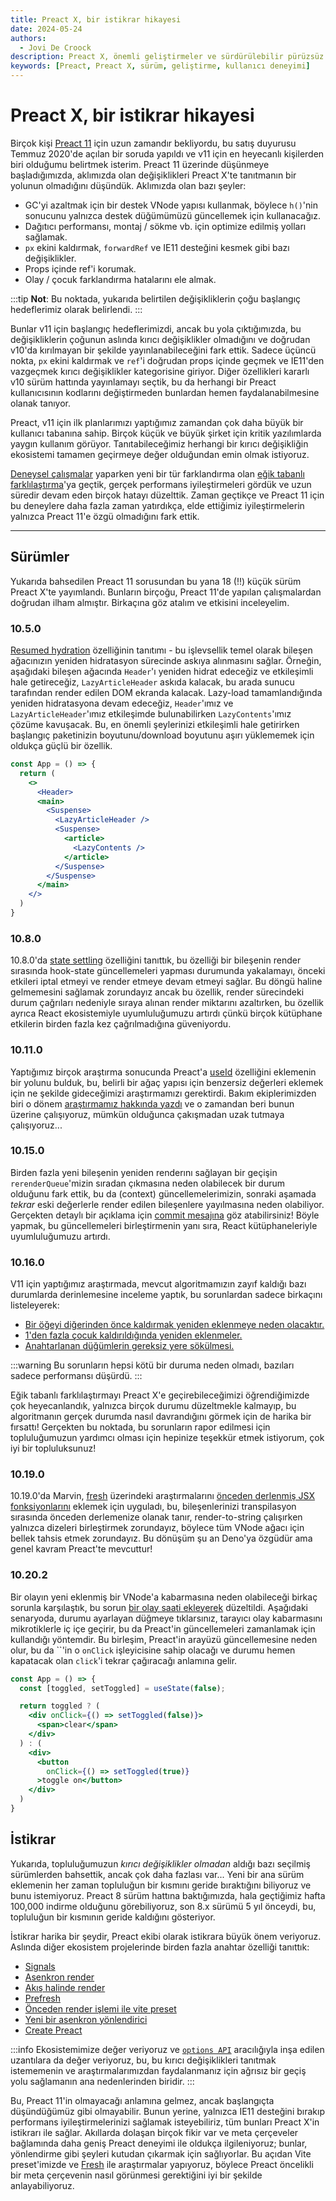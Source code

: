 ```yaml
---
title: Preact X, bir istikrar hikayesi
date: 2024-05-24
authors:
  - Jovi De Croock
description: Preact X, önemli geliştirmeler ve sürdürülebilir pürüzsüz geçişler ile kullanıcı deneyimini güçlendiren bir ekosistem değişikliğidir. Bu yazıda, Preact 11 öncesinde yapılan değişiklikler ve geliştirmeler hakkında bilgi verilmektedir.
keywords: [Preact, Preact X, sürüm, geliştirme, kullanıcı deneyimi]
---
```


# Preact X, bir istikrar hikayesi

Birçok kişi [Preact 11](https://github.com/preactjs/preact/issues/2621) için uzun zamandır bekliyordu, bu satış duyurusu Temmuz 2020'de açılan bir soruda yapıldı ve v11 için en heyecanlı kişilerden biri olduğumu belirtmek isterim. Preact 11 üzerinde düşünmeye başladığımızda, aklımızda olan değişiklikleri Preact X'te tanıtmanın bir yolunun olmadığını düşündük. Aklımızda olan bazı şeyler:

- GC'yi azaltmak için bir destek VNode yapısı kullanmak, böylece `h()`'nin sonucunu yalnızca destek düğümümüzü güncellemek için kullanacağız.
- Dağıtıcı performansı, montaj / sökme vb. için optimize edilmiş yolları sağlamak.
- `px` ekini kaldırmak, `forwardRef` ve IE11 desteğini kesmek gibi bazı değişiklikler.
- Props içinde ref'i korumak.
- Olay / çocuk farklandırma hatalarını ele almak.

:::tip
**Not**: Bu noktada, yukarıda belirtilen değişikliklerin çoğu başlangıç hedeflerimiz olarak belirlendi.
:::

Bunlar v11 için başlangıç hedeflerimizdi, ancak bu yola çıktığımızda, bu değişikliklerin çoğunun aslında kırıcı değişiklikler olmadığını ve doğrudan v10'da kırılmayan bir şekilde yayınlanabileceğini fark ettik. Sadece üçüncü nokta, `px` ekini kaldırmak ve `ref`'i doğrudan props içinde geçmek ve IE11'den vazgeçmek kırıcı değişiklikler kategorisine giriyor. Diğer özellikleri kararlı v10 sürüm hattında yayınlamayı seçtik, bu da herhangi bir Preact kullanıcısının kodlarını değiştirmeden bunlardan hemen faydalanabilmesine olanak tanıyor.

Preact, v11 için ilk planlarımızı yaptığımız zamandan çok daha büyük bir kullanıcı tabanına sahip. Birçok küçük ve büyük şirket için kritik yazılımlarda yaygın kullanım görüyor. Tanıtabileceğimiz herhangi bir kırıcı değişikliğin ekosistemi tamamen geçirmeye değer olduğundan emin olmak istiyoruz.

[Deneysel çalışmalar](https://github.com/preactjs/preact/tree/v11) yaparken yeni bir tür farklandırma olan [eğik tabanlı farklılaştırma](https://github.com/preactjs/preact/pull/3388)'ya geçtik, gerçek performans iyileştirmeleri gördük ve uzun süredir devam eden birçok hatayı düzelttik. Zaman geçtikçe ve Preact 11 için bu deneylere daha fazla zaman yatırdıkça, elde ettiğimiz iyileştirmelerin yalnızca Preact 11'e özgü olmadığını fark ettik.

---

## Sürümler

Yukarıda bahsedilen Preact 11 sorusundan bu yana 18 (!!) küçük sürüm Preact X'te yayımlandı. Bunların birçoğu, Preact 11'de yapılan çalışmalardan doğrudan ilham almıştır. Birkaçına göz atalım ve etkisini inceleyelim.

### 10.5.0

[Resumed hydration](https://github.com/preactjs/preact/pull/2754) özelliğinin tanıtımı - bu işlevsellik temel olarak bileşen ağacınızın yeniden hidratasyon sürecinde askıya alınmasını sağlar. Örneğin, aşağıdaki bileşen ağacında `Header`'ı yeniden hidrat edeceğiz ve etkileşimli hale getireceğiz, `LazyArticleHeader` askıda kalacak, bu arada sunucu tarafından render edilen DOM ekranda kalacak. Lazy-load tamamlandığında yeniden hidratasyona devam edeceğiz, `Header`'ımız ve `LazyArticleHeader`'ımız etkileşimde bulunabilirken `LazyContents`'ımız çözüme kavuşacak. Bu, en önemli şeylerinizi etkileşimli hale getirirken başlangıç paketinizin boyutunu/download boyutunu aşırı yüklememek için oldukça güçlü bir özellik.

```jsx
const App = () => {
  return (
    <>
      <Header>
      <main>
        <Suspense>
          <LazyArticleHeader />
          <Suspense>
            <article>
              <LazyContents />
            </article>
          </Suspense>
        </Suspense>
      </main>
    </>
  )
}
```

### 10.8.0

10.8.0'da [state settling](https://github.com/preactjs/preact/pull/3553) özelliğini tanıttık, bu özelliği bir bileşenin render sırasında hook-state güncellemeleri yapması durumunda yakalamayı, önceki etkileri iptal etmeyi ve render etmeye devam etmeyi sağlar. Bu döngü haline gelmemesini sağlamak zorundayız ancak bu özellik, render sürecindeki durum çağrıları nedeniyle sıraya alınan render miktarını azaltırken, bu özellik ayrıca React ekosistemiyle uyumluluğumuzu artırdı çünkü birçok kütüphane etkilerin birden fazla kez çağrılmadığına güveniyordu.

### 10.11.0

Yaptığımız birçok araştırma sonucunda Preact'a [useId](https://github.com/preactjs/preact/pull/3583) özelliğini eklemenin bir yolunu bulduk, bu, belirli bir ağaç yapısı için benzersiz değerleri eklemek için ne şekilde gideceğimizi araştırmamızı gerektirdi. Bakım ekiplerimizden biri o dönem [araştırmamız hakkında yazdı](https://www.jovidecroock.com/blog/preact-use-id) ve o zamandan beri bunun üzerine çalışıyoruz, mümkün olduğunca çakışmadan uzak tutmaya çalışıyoruz...

### 10.15.0

Birden fazla yeni bileşenin yeniden renderını sağlayan bir geçişin `rerenderQueue`'mizin sıradan çıkmasına neden olabilecek bir durum olduğunu fark ettik, bu da (context) güncellemelerimizin, sonraki aşamada _tekrar_ eski değerlerle render edilen bileşenlere yayılmasına neden olabiliyor. Gerçekten detaylı bir açıklama için [commit mesajına](https://github.com/preactjs/preact/commit/672782adbf9ccefa7a4d7c175f0adf8580f73c92) göz atabilirsiniz! Böyle yapmak, bu güncellemeleri birleştirmenin yanı sıra, React kütüphaneleriyle uyumluluğumuzu artırdı.

### 10.16.0

V11 için yaptığımız araştırmada, mevcut algoritmamızın zayıf kaldığı bazı durumlarda derinlemesine inceleme yaptık, bu sorunlardan sadece birkaçını listeleyerek:

- [Bir öğeyi diğerinden önce kaldırmak yeniden eklenmeye neden olacaktır.](https://github.com/preactjs/preact/issues/3973)
- [1'den fazla çocuk kaldırıldığında yeniden eklenmeler.](https://github.com/preactjs/preact/issues/2622)
- [Anahtarlanan düğümlerin gereksiz yere sökülmesi.](https://github.com/preactjs/preact/issues/2783)

:::warning
Bu sorunların hepsi kötü bir duruma neden olmadı, bazıları sadece performansı düşürdü.
:::

Eğik tabanlı farklılaştırmayı Preact X'e geçirebileceğimizi öğrendiğimizde çok heyecanlandık, yalnızca birçok durumu düzeltmekle kalmayıp, bu algoritmanın gerçek durumda nasıl davrandığını görmek için de harika bir fırsattı! Gerçekten bu noktada, bu sorunların rapor edilmesi için topluluğumuzun yardımcı olması için hepinize teşekkür etmek istiyorum, çok iyi bir topluluksunuz!

### 10.19.0

10.19.0'da Marvin, [fresh](https://fresh.deno.dev/) üzerindeki araştırmalarını [önceden derlenmiş JSX fonksiyonlarını](https://github.com/preactjs/preact/pull/4177) eklemek için uyguladı, bu, bileşenlerinizi transpilasyon sırasında önceden derlemenize olanak tanır, render-to-string çalışırken yalnızca dizeleri birleştirmek zorundayız, böylece tüm VNode ağacı için bellek tahsis etmek zorundayız. Bu dönüşüm şu an Deno'ya özgüdür ama genel kavram Preact'te mevcuttur!

### 10.20.2

Bir olayın yeni eklenmiş bir VNode'a kabarmasına neden olabileceği birkaç sorunla karşılaştık, bu sorun [bir olay saati ekleyerek](https://github.com/preactjs/preact/pull/4322) düzeltildi. Aşağıdaki senaryoda, durumu ayarlayan düğmeye tıklarsınız, tarayıcı olay kabarmasını mikrotiklerle iç içe geçirir, bu da Preact'in güncellemeleri zamanlamak için kullandığı yöntemdir. Bu birleşim, Preact'in arayüzü güncellemesine neden olur, bu da ``'in o `onClick` işleyicisine sahip olacağı ve durumu hemen kapatacak olan `click`'i tekrar çağıracağı anlamına gelir.

```jsx
const App = () => {
  const [toggled, setToggled] = useState(false);

  return toggled ? (
    <div onClick={() => setToggled(false)}>
      <span>clear</span>
    </div> 
  ) : (
    <div>
      <button
        onClick={() => setToggled(true)}
      >toggle on</button>
    </div>
  )
}
```

## İstikrar

Yukarıda, topluluğumuzun _kırıcı değişiklikler olmadan_ aldığı bazı seçilmiş sürümlerden bahsettik, ancak çok daha fazlası var... Yeni bir ana sürüm eklemenin her zaman topluluğun bir kısmını geride bıraktığını biliyoruz ve bunu istemiyoruz. Preact 8 sürüm hattına baktığımızda, hala geçtiğimiz hafta 100,000 indirme olduğunu görebiliyoruz, son 8.x sürümü 5 yıl önceydi, bu, topluluğun bir kısmının geride kaldığını gösteriyor.

İstikrar harika bir şeydir, Preact ekibi olarak istikrara büyük önem veriyoruz. Aslında diğer ekosistem projelerinde birden fazla anahtar özelliği tanıttık:

- [Signals](https://github.com/preactjs/signals)
- [Asenkron render](https://github.com/preactjs/preact-render-to-string/pull/333)
- [Akış halinde render](https://github.com/preactjs/preact-render-to-string/pull/354)
- [Prefresh](https://github.com/preactjs/prefresh)
- [Önceden render işlemi ile vite preset](https://github.com/preactjs/preset-vite#prerendering-configuration)
- [Yeni bir asenkron yönlendirici](https://github.com/preactjs/preact-iso)
- [Create Preact](https://github.com/preactjs/create-preact)

:::info
Ekosistemimize değer veriyoruz ve [`options API`](https://marvinh.dev/blog/preact-options/) aracılığıyla inşa edilen uzantılara da değer veriyoruz, bu, bu kırıcı değişiklikleri tanıtmak istememenin ve araştırmalarımızdan faydalanmanız için ağrısız bir geçiş yolu sağlamanın ana nedenlerinden biridir.
:::

Bu, Preact 11'in olmayacağı anlamına gelmez, ancak başlangıçta düşündüğümüz gibi olmayabilir. Bunun yerine, yalnızca IE11 desteğini bırakıp performans iyileştirmelerinizi sağlamak isteyebiliriz, tüm bunları Preact X'in istikrarı ile sağlar. Akıllarda dolaşan birçok fikir var ve meta çerçeveler bağlamında daha geniş Preact deneyimi ile oldukça ilgileniyoruz; bunlar, yönlendirme gibi şeyleri kutudan çıkarmak için sağlıyorlar. Bu açıdan Vite preset'imizde ve [Fresh](https://fresh.deno.dev/) ile araştırmalar yapıyoruz, böylece Preact öncelikli bir meta çerçevenin nasıl görünmesi gerektiğini iyi bir şekilde anlayabiliyoruz.